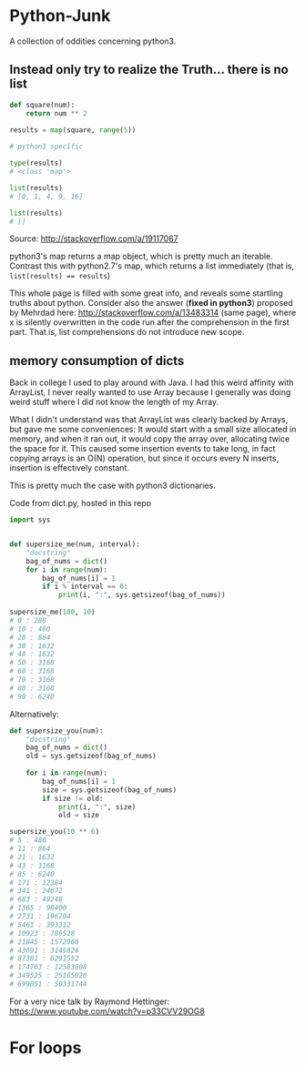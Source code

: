 # Python-Junk
A collection of oddities concerning python3.

## Instead only try to realize the Truth... there is no list



``` python
def square(num):
    return num ** 2
    
results = map(square, range(5))

# python3 specific

type(results)
# <class 'map'>

list(results)
# [0, 1, 4, 9, 16]

list(results)
# []

```

Source: http://stackoverflow.com/a/19117067

python3's map returns a map object, which is pretty much an
iterable. Contrast this with python2.7's map, which returns a list
immediately (that is, ```list(results) == results```)

This whole page is filled with some great info, and reveals some
startling truths about python. Consider also the answer
(**fixed in python3**) proposed by Mehrdad here:
http://stackoverflow.com/a/13483314 (same page), where x is silently
overwritten in the code run after the comprehension in the first
part. That is, list comprehensions do not introduce new scope.


## memory consumption of dicts

Back in college I used to play around with Java. I had this weird affinity with ArrayList, I never really wanted to use Array because I generally was doing weird stuff where I did not know the length of my Array.

What I didn't understand was that ArrayList was clearly backed by Arrays, but gave me some conveniences: It would start with a small size allocated in memory, and when it ran out, it would copy the array over, allocating twice the space for it. This caused some insertion events to take long, in fact copying arrays is an O(N) operation, but since it occurs every N inserts, insertion is effectively constant.

This is pretty much the case with python3 dictionaries.

Code from dict.py, hosted in this repo
``` python
import sys


def supersize_me(num, interval):
    "docstring"
    bag_of_nums = dict()
    for i in range(num):
        bag_of_nums[i] = 1
        if i % interval == 0:
            print(i, ":", sys.getsizeof(bag_of_nums))
            
supersize_me(100, 10)
# 0 : 288
# 10 : 480
# 20 : 864
# 30 : 1632
# 40 : 1632
# 50 : 3168
# 60 : 3168
# 70 : 3168
# 80 : 3168
# 90 : 6240
```

Alternatively:
``` python
def supersize_you(num):
    "docstring"
    bag_of_nums = dict()
    old = sys.getsizeof(bag_of_nums)
    
    for i in range(num):
        bag_of_nums[i] = 1
        size = sys.getsizeof(bag_of_nums)
        if size != old:
            print(i, ":", size)
            old = size

supersize_you(10 ** 6)
# 5 : 480
# 11 : 864
# 21 : 1632
# 43 : 3168
# 85 : 6240
# 171 : 12384
# 341 : 24672
# 683 : 49248
# 1365 : 98400
# 2731 : 196704
# 5461 : 393312
# 10923 : 786528
# 21845 : 1572960
# 43691 : 3145824
# 87381 : 6291552
# 174763 : 12583008
# 349525 : 25165920
# 699051 : 50331744
```

For a very nice talk by Raymond Hettinger: https://www.youtube.com/watch?v=p33CVV29OG8
# For loops

